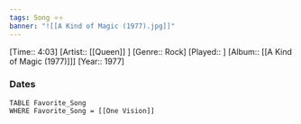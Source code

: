 ```yaml
---
tags: Song ⭐⭐ 
banner: "![[A Kind of Magic (1977).jpg]]"
---
```

[Time:: 4:03]
[Artist:: [[Queen]] ]
[Genre:: Rock]
[Played:: ]
[Album:: [[A Kind of Magic (1977)]]]
[Year:: 1977]
### Dates
````dataview
TABLE Favorite_Song
WHERE Favorite_Song = [[One Vision]]
````